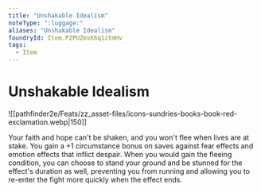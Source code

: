 ```yaml
---
title: "Unshakable Idealism"
noteType: ":luggage:"
aliases: "Unshakable Idealism"
foundryId: Item.PZPUZmsK6q1ztmHv
tags:
  - Item
---
```


# Unshakable Idealism
![[pathfinder2e/Feats/zz_asset-files/icons-sundries-books-book-red-exclamation.webp|150]]

Your faith and hope can't be shaken, and you won't flee when lives are at stake. You gain a +1 circumstance bonus on saves against fear effects and emotion effects that inflict despair. When you would gain the fleeing condition, you can choose to stand your ground and be stunned for the effect's duration as well, preventing you from running and allowing you to re-enter the fight more quickly when the effect ends.

